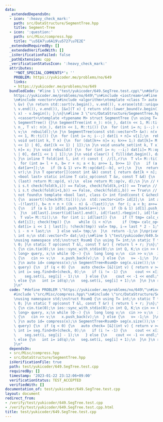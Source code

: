 ```yaml
---
data:
  _extendedDependsOn:
  - icon: ':heavy_check_mark:'
    path: src/DataStructure/SegmentTree.hpp
    title: Segment-Tree
  - icon: ':question:'
    path: src/Misc/compress.hpp
    title: "\u5EA7\u6A19\u5727\u7E2E"
  _extendedRequiredBy: []
  _extendedVerifiedWith: []
  _isVerificationFailed: false
  _pathExtension: cpp
  _verificationStatusIcon: ':heavy_check_mark:'
  attributes:
    '*NOT_SPECIAL_COMMENTS*': ''
    PROBLEM: https://yukicoder.me/problems/no/649
    links:
    - https://yukicoder.me/problems/no/649
  bundledCode: "#line 1 \"test/yukicoder/649.SegTree.test.cpp\"\n#define PROBLEM \"\
    https://yukicoder.me/problems/no/649\"\n#include <iostream>\n#line 2 \"src/Misc/compress.hpp\"\
    \n#include <vector>\n#include <algorithm>\ntemplate <class T> auto compress(std::vector<T>\
    \ &v) {\n return std::sort(v.begin(), v.end()), v.erase(std::unique(v.begin(),\
    \ v.end()), v.end()), [&v](T x) { return std::lower_bound(v.begin(), v.end(),\
    \ x) - v.begin(); };\n}\n#line 3 \"src/DataStructure/SegmentTree.hpp\"\n#include\
    \ <cassert>\ntemplate <typename M> struct SegmentTree {\n using T= typename M::T;\n\
    \ SegmentTree() {}\n SegmentTree(int n_): n(n_), dat(n << 1, M::ti()) {}\n SegmentTree(int\
    \ n_, T v): n(n_), dat(n << 1, M::ti()) {\n  for (int i= n; i--;) dat[i + n]=\
    \ v;\n  rebuild();\n }\n SegmentTree(const std::vector<T> &v): n(v.size()), dat(n\
    \ << 1, M::ti()) {\n  for (int i= n; i--;) dat[i + n]= v[i];\n  rebuild();\n }\n\
    \ void set(int k, T x) {\n  for (dat[k+= n]= x; k>>= 1;) dat[k]= M::op(dat[(k\
    \ << 1) | 0], dat[(k << 1) | 1]);\n }\n void unsafe_set(int k, T x) { dat[k +\
    \ n]= x; }\n void rebuild() {\n  for (int i= n; --i;) dat[i]= M::op(dat[i << 1\
    \ | 0], dat[i << 1 | 1]);\n }\n void clear() { fill(dat.begin(), dat.end(), M::ti());\
    \ }\n inline T fold(int l, int r) const {  //[l,r)\n  T vl= M::ti(), vr= M::ti();\n\
    \  for (int a= l + n, b= r + n; a < b; a>>= 1, b>>= 1) {\n   if (a & 1) vl= M::op(vl,\
    \ dat[a++]);\n   if (b & 1) vr= M::op(dat[--b], vr);\n  }\n  return M::op(vl,\
    \ vr);\n }\n T operator[](const int &k) const { return dat[k + n]; }\n template\
    \ <bool last> static inline T calc_op(const T &v, const T &d) {\n  if constexpr\
    \ (last) return M::op(d, v);\n  else return M::op(v, d);\n }\n // Case 0. find\
    \ i s.t check(fold(k,i)) == False, check(fold(k,i+1)) == True\n // Case 1. find\
    \ i s.t check(fold(i+1,b)) == False, check(fold(i,b)) == True\n // return -1 if\
    \ not found\n template <bool last, class C> int find(const C &check, int k) const\
    \ {\n  assert(!check(M::ti()));\n  std::vector<int> id[2];\n  int a= n + (k &\
    \ -(!last)), b= n + n + ((k - n) & -(last));\n  for (; a < b; a>>= 1, b>>= 1)\
    \ {\n   if (a & 1) id[0].push_back(a++);\n   if (b & 1) id[1].push_back(--b);\n\
    \  }\n  id[last].insert(id[last].end(), id[!last].rbegin(), id[!last].rend());\n\
    \  T val= M::ti();\n  for (int i: id[last]) {\n   if (T tmp= calc_op<last>(val,\
    \ dat[i]); check(tmp)) {\n    while (i < n)\n     if (tmp= calc_op<last>(val,\
    \ dat[i= i << 1 | last]); !check(tmp)) val= tmp, i-= last * 2 - 1;\n    return\
    \ i - n + last;\n   } else val= tmp;\n  }\n  return -1;\n }\nprivate:\n const\
    \ int n;\n std::vector<T> dat;\n};\n#line 5 \"test/yukicoder/649.SegTree.test.cpp\"\
    \nusing namespace std;\nstruct RsumQ {\n using T= int;\n static T ti() { return\
    \ 0; }\n static T op(const T &l, const T &r) { return l + r; }\n};\nsigned main()\
    \ {\n cin.tie(0);\n ios::sync_with_stdio(0);\n int Q, K;\n cin >> Q >> K;\n vector<long\
    \ long> query, x;\n while (Q--) {\n  long long v;\n  cin >> v;\n  if (v == 1)\
    \ {\n   cin >> v;\n   x.push_back(v);\n  } else {\n   v= -1;\n  }\n  query.push_back(v);\n\
    \ }\n auto id= compress(x);\n SegmentTree<RsumQ> seg(x.size());\n for (auto q:\
    \ query) {\n  if (q < 0) {\n   auto check= [&](int v) { return v >= K; };\n  \
    \ int i= seg.find<0>(check, 0);\n   if (i != -1) {\n    cout << x[i] << endl;\n\
    \    seg.set(i, seg[i] - 1);\n   } else {\n    cout << -1 << endl;\n   }\n  }\
    \ else {\n   int i= id(q);\n   seg.set(i, seg[i] + 1);\n  }\n }\n return 0;\n\
    }\n"
  code: "#define PROBLEM \"https://yukicoder.me/problems/no/649\"\n#include <iostream>\n\
    #include \"src/Misc/compress.hpp\"\n#include \"src/DataStructure/SegmentTree.hpp\"\
    \nusing namespace std;\nstruct RsumQ {\n using T= int;\n static T ti() { return\
    \ 0; }\n static T op(const T &l, const T &r) { return l + r; }\n};\nsigned main()\
    \ {\n cin.tie(0);\n ios::sync_with_stdio(0);\n int Q, K;\n cin >> Q >> K;\n vector<long\
    \ long> query, x;\n while (Q--) {\n  long long v;\n  cin >> v;\n  if (v == 1)\
    \ {\n   cin >> v;\n   x.push_back(v);\n  } else {\n   v= -1;\n  }\n  query.push_back(v);\n\
    \ }\n auto id= compress(x);\n SegmentTree<RsumQ> seg(x.size());\n for (auto q:\
    \ query) {\n  if (q < 0) {\n   auto check= [&](int v) { return v >= K; };\n  \
    \ int i= seg.find<0>(check, 0);\n   if (i != -1) {\n    cout << x[i] << endl;\n\
    \    seg.set(i, seg[i] - 1);\n   } else {\n    cout << -1 << endl;\n   }\n  }\
    \ else {\n   int i= id(q);\n   seg.set(i, seg[i] + 1);\n  }\n }\n return 0;\n\
    }\n"
  dependsOn:
  - src/Misc/compress.hpp
  - src/DataStructure/SegmentTree.hpp
  isVerificationFile: true
  path: test/yukicoder/649.SegTree.test.cpp
  requiredBy: []
  timestamp: '2023-01-22 23:12:06+09:00'
  verificationStatus: TEST_ACCEPTED
  verifiedWith: []
documentation_of: test/yukicoder/649.SegTree.test.cpp
layout: document
redirect_from:
- /verify/test/yukicoder/649.SegTree.test.cpp
- /verify/test/yukicoder/649.SegTree.test.cpp.html
title: test/yukicoder/649.SegTree.test.cpp
---
```

